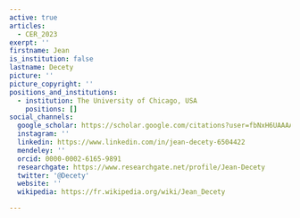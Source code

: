 ```yaml
---
active: true
articles:
  - CER_2023
exerpt: ''
firstname: Jean
is_institution: false
lastname: Decety
picture: ''
picture_copyright: ''
positions_and_institutions:
  - institution: The University of Chicago, USA
    positions: []
social_channels:
  google_scholar: https://scholar.google.com/citations?user=fbNxH6UAAAAJ&hl=en
  instagram: ''
  linkedin: https://www.linkedin.com/in/jean-decety-6504422
  mendeley: ''
  orcid: 0000-0002-6165-9891
  researchgate: https://www.researchgate.net/profile/Jean-Decety
  twitter: '@Decety'
  website: ''
  wikipedia: https://fr.wikipedia.org/wiki/Jean_Decety

---
```

